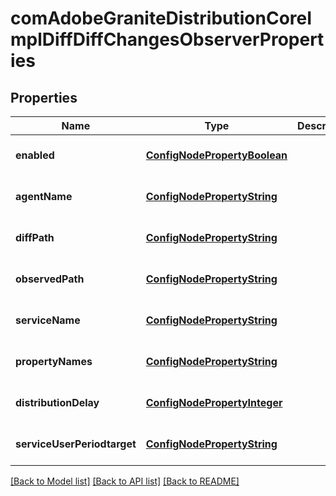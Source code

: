 # comAdobeGraniteDistributionCoreImplDiffDiffChangesObserverProperties

## Properties
Name | Type | Description | Notes
------------ | ------------- | ------------- | -------------
**enabled** | [**ConfigNodePropertyBoolean**](ConfigNodePropertyBoolean.md) |  | [optional] [default to null]
**agentName** | [**ConfigNodePropertyString**](ConfigNodePropertyString.md) |  | [optional] [default to null]
**diffPath** | [**ConfigNodePropertyString**](ConfigNodePropertyString.md) |  | [optional] [default to null]
**observedPath** | [**ConfigNodePropertyString**](ConfigNodePropertyString.md) |  | [optional] [default to null]
**serviceName** | [**ConfigNodePropertyString**](ConfigNodePropertyString.md) |  | [optional] [default to null]
**propertyNames** | [**ConfigNodePropertyString**](ConfigNodePropertyString.md) |  | [optional] [default to null]
**distributionDelay** | [**ConfigNodePropertyInteger**](ConfigNodePropertyInteger.md) |  | [optional] [default to null]
**serviceUserPeriodtarget** | [**ConfigNodePropertyString**](ConfigNodePropertyString.md) |  | [optional] [default to null]

[[Back to Model list]](../README.md#documentation-for-models) [[Back to API list]](../README.md#documentation-for-api-endpoints) [[Back to README]](../README.md)


